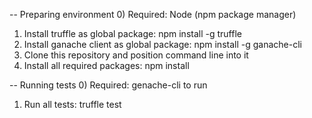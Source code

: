 -- Preparing environment
0) Required: Node (npm package manager)
1) Install truffle as global package: npm install -g truffle
2) Install ganache client as global package: npm install -g ganache-cli
3) Clone this repository and position command line into it
4) Install all required packages: npm install

-- Running tests
0) Required: genache-cli to run
1) Run all tests: truffle test
